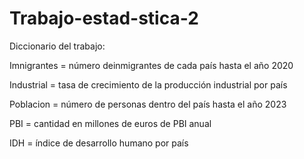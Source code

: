 # Trabajo-estad-stica-2

Diccionario del trabajo:

Imnigrantes = número deinmigrantes de cada país hasta el año 2020

Industrial = tasa de crecimiento de la producción industrial por país 

Poblacion = número de personas dentro del país hasta el año 2023

PBI = cantidad en millones de euros de PBI anual

IDH = índice de desarrollo humano por país



















